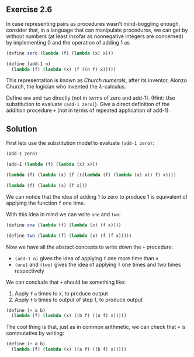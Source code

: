 ## Exercise 2.6

In case representing pairs as procedures wasn’t mind-boggling enough, consider that, in a language that can manipulate procedures, we can get by without numbers (at least insofar as nonnegative integers are concerned) by implementing 0 and the operation of adding 1 as

```scheme
(define zero (lambda (f) (lambda (x) x)))

(define (add-1 n)
  (lambda (f) (lambda (x) (f ((n f) x)))))
```

This representation is known as _Church numerals_, after its inventor, Alonzo Church, the logician who invented the $λ$-calculus.

Define `one` and `two` directly (not in terms of zero and add-1). (Hint: Use substitution to evaluate `(add-1 zero)`). Give a direct definition of the addition procedure `+` (not in terms of repeated application of add-1).

## Solution

First lets use the substitution model to evaluate `(add-1 zero)`:

```scheme
(add-1 zero)

(add-1 (lambda (f) (lambda (x) x)))

(lambda (f) (lambda (x) (f (((lambda (f) (lambda (x) x)) f) x))))

(lambda (f) (lambda (x) (f x)))
```

We can notice that the idea of adding 1 to zero to produce 1 is equivalent of applying the function `f` one time.

With this idea in mind we can write `one` and `two`:

```scheme
(define one (lambda (f) (lambda (x) (f x))))

(define two (lambda (f) (lambda (x) (f (f x)))))
```

Now we have all the abstact concepts to write down the `+` procedure:

- `(add-1 n)` gives the idea of applying `f` one more time than `n`
- `(one)` and `(two)` gives the idea of applying `f` one times and two times respectively

We can conclude that `+` should be something like:

1. Apply `f` `a` times to x, to produce output
2. Apply `f` `b` times to output of step 1, to produce output

```scheme
(define (+ a b)
  (lambda (f) (lambda (x) ((b f) ((a f) x)))))
```

The cool thing is that, just as in common arithmetic, we can check that `+` is commutative by writing:

```scheme
(define (+ a b)
  (lambda (f) (lambda (x) ((a f) ((b f) x)))))
```
